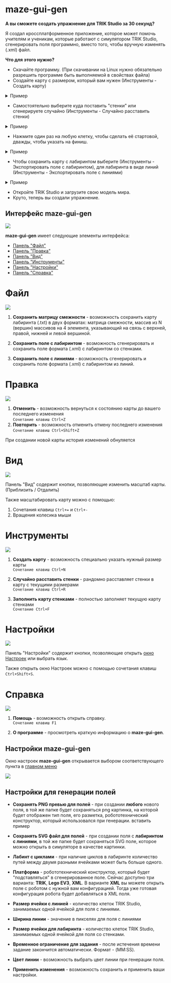 # maze-gui-gen

**А вы сможете создать упражнение для TRIK Studio за 30 секунд?**

Я создал кроссплатформенное приложение, которое может помочь учителям и ученикам, которые работают с симулятором TRIK Studio, сгенерировать поля программно, вместо того, чтобы вручную изменять (.xml) файл.

**Что для этого нужно?**

* Скачайте программу. (При скачивании на Linux нужно обязательно разрешить программе быть выполняемой в свойствах файла)
* Создайте карту с размером, который вам нужен (Инструменты - Создать карту)

<details><summary>Пример</summary>
<p>
<img src="https://github.com/lvjonok/maze-gui-gen/blob/gh-pages/source/gifs/out1.gif"/>
</p>
</details>

* Самостоятельно выберите куда поставить "стенки" или сгенерируете случайно (Инструменты - Случайно расставить стенки)

<details><summary>Пример</summary>
<p>
<img src="https://github.com/lvjonok/maze-gui-gen/blob/gh-pages/source/gifs/out2.gif"/>
</p>
</details>

* Нажмите один раз на любую клетку, чтобы сделать её стартовой, дважды, чтобы указать на финиш. 

<details><summary>Пример</summary>
<p>
<img src="https://github.com/lvjonok/maze-gui-gen/blob/gh-pages/source/gifs/out3.gif"/>
</p>
</details>

* Чтобы сохранить карту с лабиринтом выберите (Инструменты - Экспортировать поле с лабиринтом), для лабиринта в виде линий (Инструменты - Экспортировать поле с линиями) 

<details><summary>Пример</summary>
<p>
<img src="https://github.com/lvjonok/maze-gui-gen/blob/gh-pages/source/gifs/out4.gif"/>
</p>
</details>

* Откройте TRIK Studio и загрузите свою модель мира.
* Круто, теперь вы создали упражнение.

## Интерфейс maze-gui-gen

<img src="source/media/out_ru_1.png"/>

**maze-gui-gen** имеет следующие элементы интерфейса:

* [Панель "Файл"](#файл)
* [Панель "Правка"](#правка)
* [Панель "Вид"](#вид)
* [Панель "Инструменты"](#инструменты)
* [Панель "Настройки"](#настройки)
* [Панель "Справка"](#справка)

# Файл
<img src="source/media/out_ru_2.png"/>

1. **Сохранить матрицу смежности** - возможность сохранить карту лабиринта (.txt) в двух форматах: матрица смежности, массив из N (вершин) массивов на 4 элемента, указывающий на связь с верхней, правой, нижней и левой вершиной.

1. **Сохранить поле с лабиринтом** - возможность сгенерировать и сохранить поле формата (.xml) с лабиринтом со стенками.

1. **Сохранить поле с линиями** - возможность сгенерировать и сохранить поле формата (.xml) с лабиринтом из линий.

# Правка
<img src="source/media/out_ru_3.png"/>

1. **Отменить** - возможность вернуться к состоянию карты до вашего последнего изменения  
```Сочетание клавиш Ctrl+Z```
1. **Повторить** - возможность отменить отмену последнего изменения  
```Сочетание клавиш Ctrl+Shift+Z```

При создании новой карты история изменений обнуляется

# Вид
<img src="source/media/out_ru_4.png"/>

Панель "Вид" содержит кнопки, позволяющие изменить масштаб карты. (Приблизить / Отдалить)

Также масштабировать карту можно с помощью:
1. Сочетания клавиш ```Ctrl+=``` и ```Ctrl+-```
1. Вращения колесика мыши

# Инструменты
<img src="source/media/out_ru_5.png"/>

1. **Создать карту** - возможность специально указать нужный размер карты  
```Сочетание клавиш Ctrl+N```

1. **Случайно расставить стенки** - рандомно расставляет стенки в карту с текущими размерами  
```Сочетание клавиш Ctrl+R```

1. **Заполнить карту стенками** - полностью заполняет текущую карту стенками  
```Сочетание Ctrl+F```

# Настройки
<img src="source/media/out_ru_6.png"/>

Панель "Настройки" содержит кнопки, позволяющие открыть [окно Настроек](#настройки-maze-gui-gen) или выбрать язык.

Также открыть окно Настроек можно с помощью сочетания клавиш  
```Ctrl+Shift+S```.

# Справка
<img src="source/media/out_ru_7.png"/>

1. **Помощь** - возможность открыть справку.  
```Сочетание клавиш F1```

1. **О программе** - просмотреть краткую информацию о **maze-gui-gen**.

## Настройки maze-gui-gen

Окно настроек **maze-gui-gen** открывается выбором соответствующего пункта в [главном меню](#настройки)

<img src="source/media/out_ru_8.png"/>

## Настройки для генерации полей

* **Сохранять PNG превью для полей** - при создании **любого** нового поля, в той же папке будет сохраняться png картинка, на которой будет отображен тип поля, его разметка, робототехнический конструктор, который использовался при генерации.
вставить пример

* **Сохранять SVG файл для полей** - при создании поля с **лабиринтом с линиями**, в той же папке будет сохраняться SVG поле, которое можно открыть в симуляторе в качестве картинки.

* **Лабинт с циклами** - при наличие циклов в лабиринте количество путей между двумя разными ячейками может быть больше одного.

* **Платформа** - робототехнический конструктор, который будет "подставляться" в сгенерированное поле. Сейчас доступно три варианта: **TRIK**, **Lego EV3**, **XML**. 
В варианте **XML** вы можете открыть поле с роботом с нужной вам конфигурацией. Тогда уже готовая конфигурация робота будет добавляться в XML поля.

* **Размер ячейки с линией** - количество клеток TRIK Studio, занимаемых одной ячейкой для поля с линиями.

* **Ширина линии** - значение в пикселях для поля с линиями

* **Размер ячейки для лабиринта** - количество клеток TRIK Studio, занимаемых одной ячейкой для поля со стенками.

* **Временное ограничение для задания** - после истечения времени задание закончится автоматически. Формат - (MM:SS).

* **Цвет линии** - возможность выбрать цвет линии при генерации поля.

* **Применить изменения** - возможность сохранить и применить ваши настройки.
